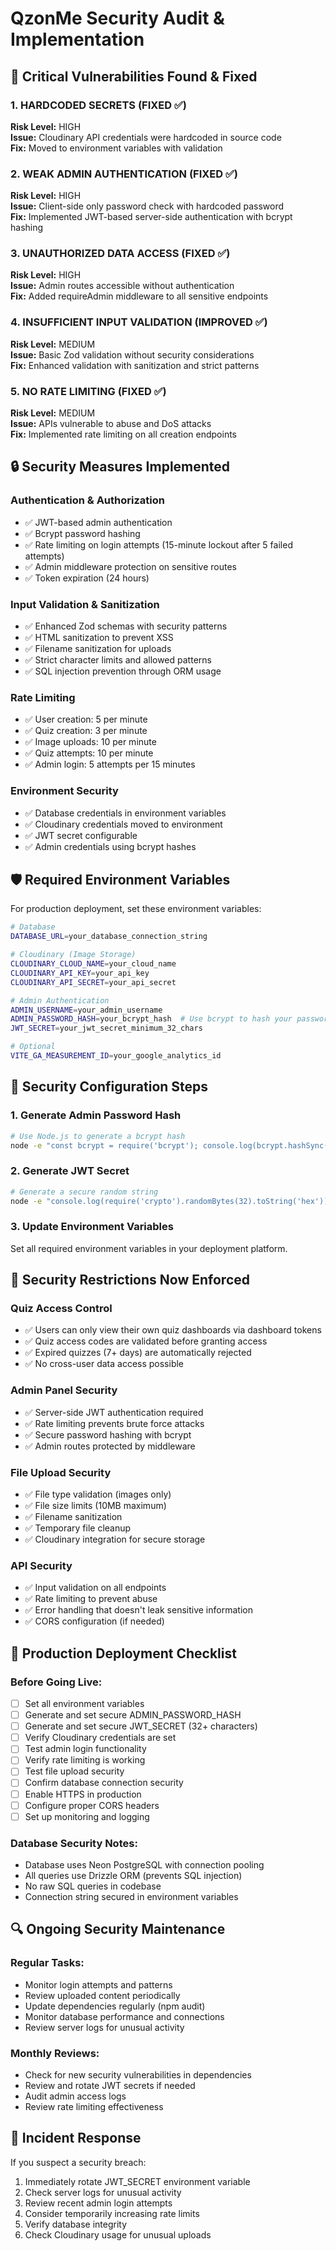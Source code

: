 # QzonMe Security Audit & Implementation

## 🚨 Critical Vulnerabilities Found & Fixed

### 1. **HARDCODED SECRETS** (FIXED ✅)
**Risk Level:** HIGH  
**Issue:** Cloudinary API credentials were hardcoded in source code  
**Fix:** Moved to environment variables with validation

### 2. **WEAK ADMIN AUTHENTICATION** (FIXED ✅)
**Risk Level:** HIGH  
**Issue:** Client-side only password check with hardcoded password  
**Fix:** Implemented JWT-based server-side authentication with bcrypt hashing

### 3. **UNAUTHORIZED DATA ACCESS** (FIXED ✅)
**Risk Level:** HIGH  
**Issue:** Admin routes accessible without authentication  
**Fix:** Added requireAdmin middleware to all sensitive endpoints

### 4. **INSUFFICIENT INPUT VALIDATION** (IMPROVED ✅)
**Risk Level:** MEDIUM  
**Issue:** Basic Zod validation without security considerations  
**Fix:** Enhanced validation with sanitization and strict patterns

### 5. **NO RATE LIMITING** (FIXED ✅)
**Risk Level:** MEDIUM  
**Issue:** APIs vulnerable to abuse and DoS attacks  
**Fix:** Implemented rate limiting on all creation endpoints

## 🔒 Security Measures Implemented

### Authentication & Authorization
- ✅ JWT-based admin authentication
- ✅ Bcrypt password hashing
- ✅ Rate limiting on login attempts (15-minute lockout after 5 failed attempts)
- ✅ Admin middleware protection on sensitive routes
- ✅ Token expiration (24 hours)

### Input Validation & Sanitization
- ✅ Enhanced Zod schemas with security patterns
- ✅ HTML sanitization to prevent XSS
- ✅ Filename sanitization for uploads
- ✅ Strict character limits and allowed patterns
- ✅ SQL injection prevention through ORM usage

### Rate Limiting
- ✅ User creation: 5 per minute
- ✅ Quiz creation: 3 per minute
- ✅ Image uploads: 10 per minute
- ✅ Quiz attempts: 10 per minute
- ✅ Admin login: 5 attempts per 15 minutes

### Environment Security
- ✅ Database credentials in environment variables
- ✅ Cloudinary credentials moved to environment
- ✅ JWT secret configurable
- ✅ Admin credentials using bcrypt hashes

## 🛡️ Required Environment Variables

For production deployment, set these environment variables:

```bash
# Database
DATABASE_URL=your_database_connection_string

# Cloudinary (Image Storage)
CLOUDINARY_CLOUD_NAME=your_cloud_name
CLOUDINARY_API_KEY=your_api_key
CLOUDINARY_API_SECRET=your_api_secret

# Admin Authentication
ADMIN_USERNAME=your_admin_username
ADMIN_PASSWORD_HASH=your_bcrypt_hash  # Use bcrypt to hash your password
JWT_SECRET=your_jwt_secret_minimum_32_chars

# Optional
VITE_GA_MEASUREMENT_ID=your_google_analytics_id
```

## 🔧 Security Configuration Steps

### 1. Generate Admin Password Hash
```bash
# Use Node.js to generate a bcrypt hash
node -e "const bcrypt = require('bcrypt'); console.log(bcrypt.hashSync('your_admin_password', 10));"
```

### 2. Generate JWT Secret
```bash
# Generate a secure random string
node -e "console.log(require('crypto').randomBytes(32).toString('hex'));"
```

### 3. Update Environment Variables
Set all required environment variables in your deployment platform.

## 🚫 Security Restrictions Now Enforced

### Quiz Access Control
- ✅ Users can only view their own quiz dashboards via dashboard tokens
- ✅ Quiz access codes are validated before granting access
- ✅ Expired quizzes (7+ days) are automatically rejected
- ✅ No cross-user data access possible

### Admin Panel Security
- ✅ Server-side JWT authentication required
- ✅ Rate limiting prevents brute force attacks
- ✅ Secure password hashing with bcrypt
- ✅ Admin routes protected by middleware

### File Upload Security
- ✅ File type validation (images only)
- ✅ File size limits (10MB maximum)
- ✅ Filename sanitization
- ✅ Temporary file cleanup
- ✅ Cloudinary integration for secure storage

### API Security
- ✅ Input validation on all endpoints
- ✅ Rate limiting to prevent abuse
- ✅ Error handling that doesn't leak sensitive information
- ✅ CORS configuration (if needed)

## 🎯 Production Deployment Checklist

### Before Going Live:
- [ ] Set all environment variables
- [ ] Generate and set secure ADMIN_PASSWORD_HASH
- [ ] Generate and set secure JWT_SECRET (32+ characters)
- [ ] Verify Cloudinary credentials are set
- [ ] Test admin login functionality
- [ ] Verify rate limiting is working
- [ ] Test file upload security
- [ ] Confirm database connection security
- [ ] Enable HTTPS in production
- [ ] Configure proper CORS headers
- [ ] Set up monitoring and logging

### Database Security Notes:
- Database uses Neon PostgreSQL with connection pooling
- All queries use Drizzle ORM (prevents SQL injection)
- No raw SQL queries in codebase
- Connection string secured in environment variables

## 🔍 Ongoing Security Maintenance

### Regular Tasks:
- Monitor login attempts and patterns
- Review uploaded content periodically
- Update dependencies regularly (npm audit)
- Monitor database performance and connections
- Review server logs for unusual activity

### Monthly Reviews:
- Check for new security vulnerabilities in dependencies
- Review and rotate JWT secrets if needed
- Audit admin access logs
- Review rate limiting effectiveness

## 🚨 Incident Response

If you suspect a security breach:
1. Immediately rotate JWT_SECRET environment variable
2. Check server logs for unusual activity
3. Review recent admin login attempts
4. Consider temporarily increasing rate limits
5. Verify database integrity
6. Check Cloudinary usage for unusual uploads